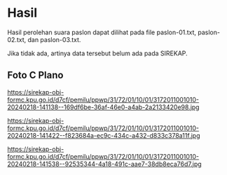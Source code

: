 # Hasil

Hasil perolehan suara paslon dapat dilihat pada file paslon-01.txt, paslon-02.txt, dan paslon-03.txt.

Jika tidak ada, artinya data tersebut belum ada pada SIREKAP.

## Foto C Plano

https://sirekap-obj-formc.kpu.go.id/d7cf/pemilu/ppwp/31/72/01/10/01/3172011001010-20240218-141138--169df6be-36af-46e0-a4ab-2a2133420e98.jpg

https://sirekap-obj-formc.kpu.go.id/d7cf/pemilu/ppwp/31/72/01/10/01/3172011001010-20240218-141422--f823684a-ec9c-434c-a432-d833c378a11f.jpg

https://sirekap-obj-formc.kpu.go.id/d7cf/pemilu/ppwp/31/72/01/10/01/3172011001010-20240218-141538--92535344-4a18-491c-aae7-38db8eca76d7.jpg
